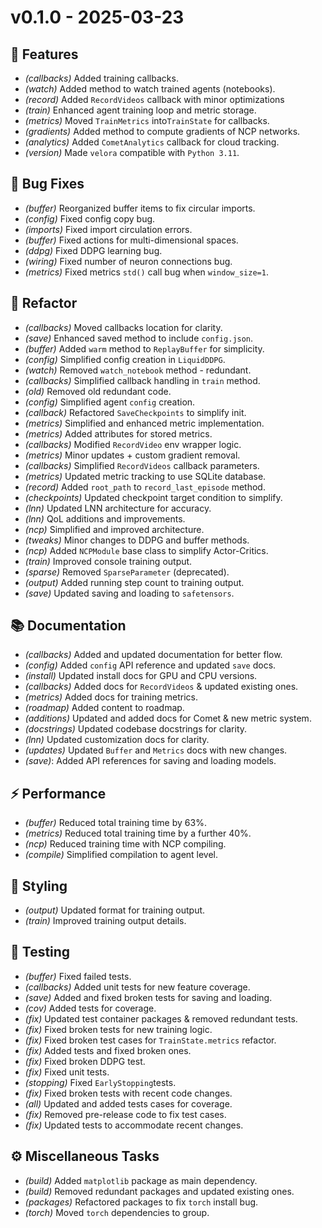 # v0.1.0  - 2025-03-23

## 🚀 Features

- *(callbacks)* Added training callbacks.
- *(watch)* Added method to watch trained agents (notebooks).
- *(record)* Added `RecordVideos` callback with minor optimizations
- *(train)* Enhanced agent training loop and metric storage.
- *(metrics)* Moved `TrainMetrics` into`TrainState` for callbacks.
- *(gradients)* Added method to compute gradients of NCP networks.
- *(analytics)* Added `CometAnalytics` callback for cloud tracking.
- *(version)* Made `velora` compatible with `Python 3.11`.

## 🐛 Bug Fixes

- *(buffer)* Reorganized buffer items to fix circular imports.
- *(config)* Fixed config copy bug.
- *(imports)* Fixed import circulation errors.
- *(buffer)* Fixed actions for multi-dimensional spaces.
- *(ddpg)* Fixed DDPG learning bug.
- *(wiring)* Fixed number of neuron connections bug.
- *(metrics)* Fixed metrics `std()` call bug when `window_size=1`.

## 🚜 Refactor

- *(callbacks)* Moved callbacks location for clarity.
- *(save)* Enhanced saved method to include `config.json`.
- *(buffer)* Added `warm` method to `ReplayBuffer` for simplicity.
- *(config)* Simplified config creation in `LiquidDDPG`.
- *(watch)* Removed `watch_notebook` method - redundant.
- *(callbacks)* Simplified callback handling in `train` method.
- *(old)* Removed old redundant code.
- *(config)* Simplified agent `config` creation.
- *(callback)* Refactored `SaveCheckpoints` to simplify init.
- *(metrics)* Simplified and enhanced metric implementation.
- *(metrics)* Added attributes for stored metrics.
- *(callbacks)* Modified `RecordVideo` env wrapper logic.
- *(metrics)* Minor updates + custom gradient removal.
- *(callbacks)* Simplified `RecordVideos` callback parameters.
- *(metrics)* Updated metric tracking to use SQLite database.
- *(record)* Added `root_path` to `record_last_episode` method.
- *(checkpoints)* Updated checkpoint target condition to simplify.
- *(lnn)* Updated LNN architecture for accuracy.
- *(lnn)* QoL additions and improvements.
- *(ncp)* Simplified and improved architecture.
- *(tweaks)* Minor changes to DDPG and buffer methods.
- *(ncp)* Added `NCPModule` base class to simplify Actor-Critics.
- *(train)* Improved console training output.
- *(sparse)* Removed `SparseParameter` (deprecated).
- *(output)* Added running step count to training output.
- *(save)* Updated saving and loading to `safetensors`.

## 📚 Documentation

- *(callbacks)* Added and updated documentation for better flow.
- *(config)* Added `config` API reference and updated `save` docs.
- *(install)* Updated install docs for GPU and CPU versions.
- *(callbacks)* Added docs for `RecordVideos` & updated existing ones.
- *(metrics)* Added docs for training metrics.
- *(roadmap)* Added content to roadmap.
- *(additions)* Updated and added docs for Comet & new metric system.
- *(docstrings)* Updated codebase docstrings for clarity.
- *(lnn)* Updated customization docs for clarity.
- *(updates)* Updated `Buffer` and `Metrics` docs with new changes.
- *(save)*: Added API references for saving and loading models.

## ⚡ Performance

- *(buffer)* Reduced total training time by 63%.
- *(metrics)* Reduced total training time by a further 40%.
- *(ncp)* Reduced training time with NCP compiling.
- *(compile)* Simplified compilation to agent level.

## 🎨 Styling

- *(output)* Updated format for training output.
- *(train)* Improved training output details.

## 🧪 Testing

- *(buffer)* Fixed failed tests.
- *(callbacks)* Added unit tests for new feature coverage.
- *(save)* Added and fixed broken tests for saving and loading.
- *(cov)* Added tests for coverage.
- *(fix)* Updated test container packages & removed redundant tests.
- *(fix)* Fixed broken tests for new training logic.
- *(fix)* Fixed broken test cases for `TrainState.metrics` refactor.
- *(fix)* Added tests and fixed broken ones.
- *(fix)* Fixed broken DDPG test.
- *(fix)* Fixed unit tests.
- *(stopping)* Fixed `EarlyStopping`tests.
- *(fix)* Fixed broken tests with recent code changes.
- *(all)* Updated and added tests cases for coverage.
- *(fix)* Removed pre-release code to fix test cases.
- *(fix)* Updated tests to accommodate recent changes.

## ⚙️ Miscellaneous Tasks

- *(build)* Added `matplotlib` package as main dependency.
- *(build)* Removed redundant packages and updated existing ones.
- *(packages)* Refactored packages to fix `torch` install bug.
- *(torch)* Moved `torch` dependencies to group.
